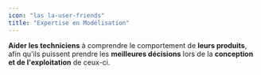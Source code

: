 ```yaml
---
icon: "las la-user-friends"
title: "Expertise en Modélisation"
---
```


**Aider les techniciens** à comprendre le comportement de **leurs produits**, afin qu'ils puissent prendre les **meilleures décisions** lors de la **conception et de l'exploitation** de ceux-ci. 
